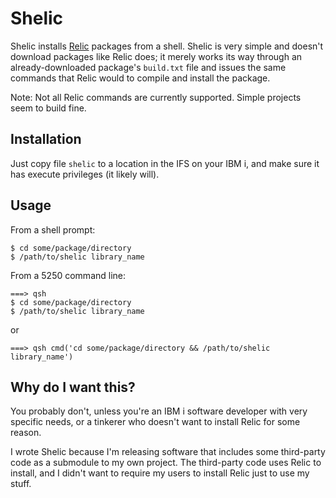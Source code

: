 # Shelic

Shelic installs [Relic](https://github.com/OSSILE/RelicPackageManager) packages from a shell.  Shelic is very simple and doesn't download packages like Relic does; it merely works its way through an already-downloaded package's `build.txt` file and issues the same commands that Relic would to compile and install the package.

Note: Not all Relic commands are currently supported.  Simple projects seem to build fine.

## Installation

Just copy file `shelic` to a location in the IFS on your IBM i, and make sure it has execute privileges (it likely will).

## Usage

From a shell prompt:
```shell
$ cd some/package/directory
$ /path/to/shelic library_name
```

From a 5250 command line:
```shell
===> qsh
$ cd some/package/directory
$ /path/to/shelic library_name
```

or

```shell
===> qsh cmd('cd some/package/directory && /path/to/shelic library_name')
```

## Why do I want this?

You probably don't, unless you're an IBM i software developer with very specific needs, or a tinkerer who doesn't want to install Relic for some reason.

I wrote Shelic because I'm releasing software that includes some third-party code as a submodule to my own project.  The third-party code uses Relic to install, and I didn't want to require my users to install Relic just to use my stuff.